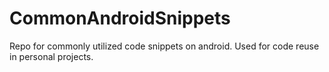 # CommonAndroidSnippets
Repo for commonly utilized code snippets on android.
Used for code reuse in personal projects.
